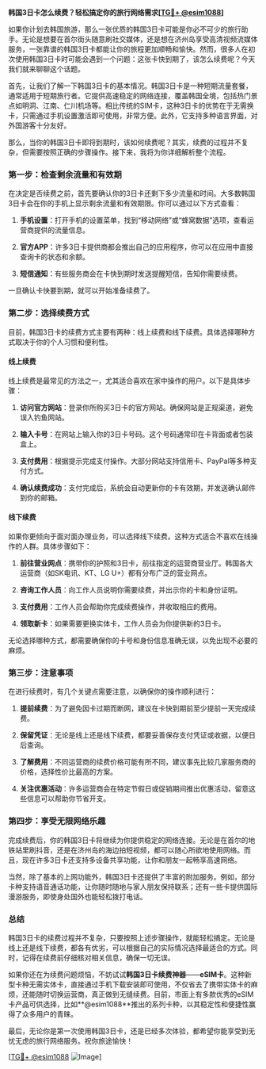 **韩国3日卡怎么续费？轻松搞定你的旅行网络需求[[TG💪+ @esim1088](https://t.me/s/esim1088)]**

如果你计划去韩国旅游，那么一张优质的韩国3日卡可能是你必不可少的旅行助手。无论是想要在首尔街头随意刷社交媒体，还是想在济州岛享受高清视频流媒体服务，一张靠谱的韩国3日卡都能让你的旅程更加顺畅和愉快。然而，很多人在初次使用韩国3日卡时可能会遇到一个问题：这张卡快到期了，该怎么续费呢？今天我们就来聊聊这个话题。

首先，让我们了解一下韩国3日卡的基本情况。韩国3日卡是一种短期流量套餐，通常适用于短期旅行者。它提供高速稳定的网络连接，覆盖韩国全境，包括热门景点如明洞、江南、仁川机场等。相比传统的SIM卡，这种3日卡的优势在于无需换卡，只需通过手机设置激活即可使用，非常方便。此外，它支持多种语言界面，对外国游客十分友好。

那么，当你的韩国3日卡即将到期时，该如何续费呢？其实，续费的过程并不复杂，但需要按照正确的步骤操作。接下来，我将为你详细解析整个流程。

### 第一步：检查剩余流量和有效期

在决定是否续费之前，首先要确认你的3日卡还剩下多少流量和时间。大多数韩国3日卡会在你的手机上显示剩余流量和有效期限。你可以通过以下方式查看：

1. **手机设置**：打开手机的设置菜单，找到“移动网络”或“蜂窝数据”选项，查看运营商提供的流量信息。
   
2. **官方APP**：许多3日卡提供商都会推出自己的应用程序，你可以在应用中直接查询卡的状态和余额。

3. **短信通知**：有些服务商会在卡快到期时发送提醒短信，告知你需要续费。

一旦确认卡快要到期，就可以开始准备续费了。

### 第二步：选择续费方式

目前，韩国3日卡的续费方式主要有两种：线上续费和线下续费。具体选择哪种方式取决于你的个人习惯和便利性。

#### 线上续费

线上续费是最常见的方法之一，尤其适合喜欢在家中操作的用户。以下是具体步骤：

1. **访问官方网站**：登录你所购买3日卡的官方网站。确保网站是正规渠道，避免误入钓鱼网站。

2. **输入卡号**：在网站上输入你的3日卡号码。这个号码通常印在卡背面或者包装盒上。

3. **支付费用**：根据提示完成支付操作。大部分网站支持信用卡、PayPal等多种支付方式。

4. **确认续费成功**：支付完成后，系统会自动更新你的卡有效期，并发送确认邮件到你的邮箱。

#### 线下续费

如果你更倾向于面对面办理业务，可以选择线下续费。这种方式适合不喜欢在线操作的人群。具体步骤如下：

1. **前往营业网点**：携带你的护照和3日卡，前往指定的运营商营业厅。韩国各大运营商（如SK电讯、KT、LG U+）都有分布广泛的营业网点。

2. **咨询工作人员**：向工作人员说明你需要续费，并出示你的卡和身份证明。

3. **支付费用**：工作人员会帮助你完成续费操作，并收取相应的费用。

4. **领取新卡**：如果需要更换实体卡，工作人员会为你提供新的3日卡。

无论选择哪种方式，都需要确保你的卡号和身份信息准确无误，以免出现不必要的麻烦。

### 第三步：注意事项

在进行续费时，有几个关键点需要注意，以确保你的操作顺利进行：

1. **提前续费**：为了避免因卡过期而断网，建议在卡快到期前至少提前一天完成续费。

2. **保留凭证**：无论是线上还是线下续费，都要妥善保存支付凭证或收据，以便日后查询。

3. **了解费用**：不同运营商的续费价格可能有所不同，建议事先比较几家服务商的价格，选择性价比最高的方案。

4. **关注优惠活动**：许多运营商会在特定节假日或促销期间推出优惠活动，留意这些信息可以帮助你节省开支。

### 第四步：享受无限网络乐趣

完成续费后，你的韩国3日卡将继续为你提供稳定的网络连接。无论是在首尔的地铁站里刷抖音，还是在济州岛的海边拍短视频，都可以随心所欲地使用网络。而且，现在许多3日卡还支持多设备共享功能，让你和朋友一起畅享高速网络。

当然，除了基本的上网功能外，韩国3日卡还提供了丰富的附加服务。例如，部分卡种支持语音通话功能，让你随时随地与家人朋友保持联系；还有一些卡提供国际漫游服务，即使身处国外也能轻松拨打电话。

### 总结

韩国3日卡的续费过程并不复杂，只要按照上述步骤操作，就能轻松搞定。无论是线上还是线下续费，都各有优劣，可以根据自己的实际情况选择最适合的方式。同时，记得在续费前仔细核对相关信息，确保一切无误。

如果你还在为续费问题烦恼，不妨试试**韩国3日卡续费神器**——**eSIM卡**。这种新型卡种无需实体卡，直接通过手机下载安装即可使用，不仅省去了携带实体卡的麻烦，还能随时切换运营商，真正做到无缝续费。目前，市面上有多款优秀的eSIM卡产品可供选择，比如**@esim1088**推出的系列卡种，以其稳定性和便捷性赢得了众多用户的青睐。

最后，无论你是第一次使用韩国3日卡，还是已经多次体验，都希望你能享受到无忧无虑的旅行网络服务。祝你旅途愉快！

[[TG💪+ @esim1088](https://t.me/s/esim1088) ![Image](https://i.postimg.cc/4NQfJmqS/Snipaste-2025-05-13-00-14-12.png)]